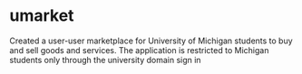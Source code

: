 # umarket
Created a user-user marketplace for University of Michigan students to buy and sell goods and services. The application is restricted to Michigan students only through the university domain sign in
